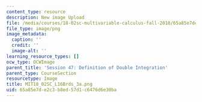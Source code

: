 ```yaml
---
content_type: resource
description: New image Upload
file: /media/courses/18-02sc-multivariable-calculus-fall-2010/65a85e7de2c3b8ed57d1c6476d6e30ba_MIT18_02SC_L16Brds_3a.png
file_type: image/png
image_metadata:
  caption: ''
  credit: ''
  image-alt: ''
learning_resource_types: []
ocw_type: OCWImage
parent_title: 'Session 47: Definition of Double Integration'
parent_type: CourseSection
resourcetype: Image
title: MIT18_02SC_L16Brds_3a.png
uid: 65a85e7d-e2c3-b8ed-57d1-c6476d6e30ba
---
```

